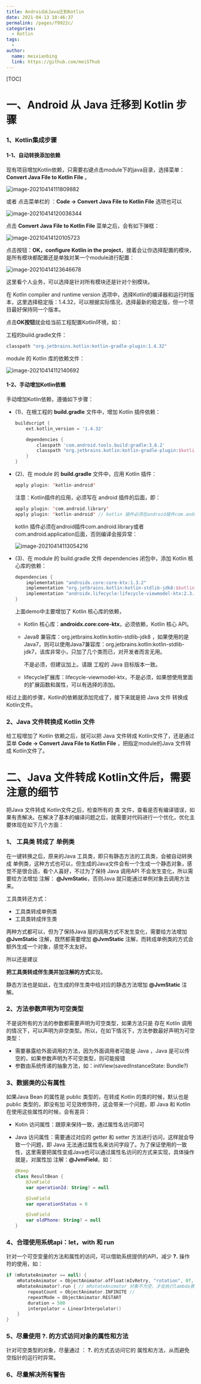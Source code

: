```yaml
---
title: Android从Java迁到Kotlin
date: 2021-04-13 10:46:37
permalink: /pages/f9922c/
categories:
  - Kotlin
tags:
  - 
author: 
  name: meixianbing
  link: https://github.com/meiSThub
---
```

[TOC]



# 一、Android 从 Java 迁移到 Kotlin 步骤

### 1、Kotlin集成步骤	



#### 1-1、自动转换添加依赖

现有项目增加Kotlin依赖，只需要右键点击module下的java目录，选择菜单：**Convert Java File to Kotlin File** 。

![image-20210414111809882](https://raw.githubusercontent.com/meiSThub/BlogImage/master/2020/image-20210414111809882.png)



或者 点击菜单栏的 ：**Code -> Convert Java File to Kotlin File** 选项也可以

![image-20210414120036344](https://raw.githubusercontent.com/meiSThub/BlogImage/master/2020/image-20210414120036344.png)



点击 **Convert Java File to Kotlin File** 菜单之后，会有如下弹框：

![image-20210414120105723](https://raw.githubusercontent.com/meiSThub/BlogImage/master/2020/image-20210414120105723.png)



点击按钮：**OK，configure Kotlin in the project**，接着会让你选择配置的模块，是所有模块都配置还是单独对某一个module进行配置：

![image-20210414123646678](https://raw.githubusercontent.com/meiSThub/BlogImage/master/2020/image-20210414123646678.png)

这里看个人业务，可以选择是针对所有模块还是针对个别模块。



在 Kotlin compiler and runtime version 选项中，选择Kotlin的编译器和运行时版本，这里选择稳定版：1.4.32，可以根据实际情况，选择最新的稳定版，但一个项目最好保持同一个版本。



点击**OK按钮**就会给当前工程配置Kotlin环境，如：



工程的build.gradle文件：

```groovy
classpath "org.jetbrains.kotlin:kotlin-gradle-plugin:1.4.32"
```



module 的 Kotlin 库的依赖文件：

![image-20210414112140692](https://raw.githubusercontent.com/meiSThub/BlogImage/master/2020/image-20210414112140692.png)



#### 1-2、手动增加Kotlin依赖

手动增加Kotlin依赖，遵循如下步骤：

* (1)、在根工程的 **build.gradle** 文件中，增加 Kotlin 插件依赖：

  ```groovy
  buildscript {
      ext.kotlin_version = '1.4.32'
  
      dependencies {
          classpath 'com.android.tools.build:gradle:3.6.2'
          classpath "org.jetbrains.kotlin:kotlin-gradle-plugin:$kotlin_version"
      }
  }
  ```

* (2)、在 module 的 **build.gradle** 文件中，应用 Kotlin 插件：

  ```kotlin
  apply plugin: 'kotlin-android'
  ```

  注意：Kotlin插件的应用，必须写在 android 插件的后面，即：

  ```kotlin
  apply plugin: 'com.android.library' 
  apply plugin: 'kotlin-android' // kotlin 插件必须在android插件com.android.library或者com.android.application后面
  
  ```

  

  kotlin 插件必须在android插件com.android.library或者com.android.application后面，否则编译会报异常：

  ![image-20210414113054216](https://raw.githubusercontent.com/meiSThub/BlogImage/master/2020/image-20210414113054216.png)



* (3)、在 module 的 build.gradle 文件 dependencies 闭包中，添加 Kotlin 核心库的依赖：

  ```groovy
  dependencies {
      implementation "androidx.core:core-ktx:1.3.2"
  	  implementation "org.jetbrains.kotlin:kotlin-stdlib-jdk8:$kotlin_version"
      implementation "androidx.lifecycle:lifecycle-viewmodel-ktx:2.3.1"   
  }
  ```

  上面demo中主要增加了 Kotlin 核心库的依赖，

  * Kotlin 核心库：**androidx.core:core-ktx**，必须依赖，Kotlin 核心 API。

  * Java8 兼容库：org.jetbrains.kotlin:kotlin-stdlib-jdk8 ，如果使用的是Java7，则可以使用Java7兼容库：org.jetbrains.kotlin:kotlin-stdlib-jdk7，该库非常小，只加了几个类而已，对开发者而言无用。

    不是必须，但建议加上。请跟 工程的 Java 目标版本一致。

  * lifecycle扩展库：lifecycle-viewmodel-ktx，不是必须，如果想使用里面的扩展函数和属性，可以有选择的添加。



经过上面的步骤，Kotlin的依赖就添加完成了，接下来就是把 Java 文件 转换成 Kotlin文件。



### 2、Java 文件转换成 Kotlin 文件

给工程增加了 Kotlin 依赖之后，就可以把 Java 文件转成 Kotlin文件了，还是通过菜单 **Code -> Convert Java File to Kotlin File** ，把指定module的Java 文件转成 Kotlin文件了。



# 二、Java 文件转成 Kotlin文件后，需要注意的细节

把Java 文件转成 Kotlin文件之后，检查所有的 类 文件，查看是否有编译错误，如果有责解决。在解决了基本的编译问题之后，就需要对代码进行一个优化，优化主要体现在如下几个方面：



### 1、 工具类 转成了 单例类

在一键转换之后，原来的Java 工具类，即只有静态方法的工具类，会被自动转换成 单例类，这种方式也可以，但生成的Java文件会有一个生成一个静态对象，感觉不是很合适，看个人喜好，不过为了保持 Java 调用API 不会发生变化，所以需要给方法增加 注解： **@JvmStatic**，否则Java 就只能通过单例对象去调用方法来。



工具类转还方式：

* 工具类转成单例类
* 工具类转成伴生类

两种方式都可以，但为了保持Java 层的调用方式不发生变化，需要给方法增加 **@JvmStatic** 注解，既然都需要增加 **@JvmStatic** 注解，而转成单例类的方式会额外生成一个对象，感觉不太友好。



所以还是建议



 **把工具类转成伴生类并加注解的方式**实现。



静态方法也是如此，在生成的伴生类中给对应的静态方法增加 **@JvmStatic** 注解。



### 2、方法参数声明为可空类型



不是说所有的方法的参数都需要声明为可空类型，如果方法只是 存在 Kotlin 调用的情况下，可以声明为非空类型。所以，在如下情况下，方法参数最好声明为可空类型：

* 需要暴露给外面调用的方法，因为外面调用者可能是 Java ，Java 是可以传空的，如果参数声明为不可空类型，则可能报错
* 参数由系统传递的抽象方法，如：initView(savedInstanceState: Bundle?)



### 3、数据类的公有属性



如果Java Bean 的属性是 public 类型的，在转成 Kotlin 的类的时候，默认也是 public 类型的，即没有加 可见效修饰符，这会带来一个问题，即 Java 和 Kotlin 在使用这些属性的时候，会有差异：



* Kotin 访问属性：跟原来保持一致，通过属性名访问即可

* Java 访问属性：需要通过对应的 getter 和 setter 方法进行访问，这样就会导致一个问题，即 Java 无法通过属性名来访问字段了。为了保证使用的一致性，这里需要把属性变成Java也可以通过属性名访问的方式来实现，具体操作就是，对属性加 注解：**@JvmField**，如：

  ```kotlin
  @Keep
  class ResultBean {
      @JvmField
      var operationId: String? = null
  
      @JvmField
      var operationStatus = 0
  
      @JvmField
      var oldPhone: String? = null
  }
  ```



### 4、合理使用系统api：let，with 和 run

针对一个可空变量的方法和属性的访问，可以借助系统提供的API，减少 **?.** 操作符的使用，如：

```kotlin
if (mRotateAnimator == null) {
    mRotateAnimator = ObjectAnimator.ofFloat(mIvRetry, "rotation", 0f, 360f)
    mRotateAnimator?.run { // mRotateAnimator 对象不为空，才会执行lambda表达式，并且lambda表达式自动带有ObjectAnimator 的作用域，可以直接调用其相关方法，而不需要通过: 对象.方法 的方式
        repeatCount = ObjectAnimator.INFINITE // 
        repeatMode = ObjectAnimator.RESTART
        duration = 500
        interpolator = LinearInterpolator()
    }
}
```



### 5、尽量使用 ?. 的方式访问对象的属性和方法



针对可空类型的对象，尽量通过 ： **?.** 的方式去访问它的 属性和方法，从而避免空指针的运行时异常。



### 6、尽量解决所有警告